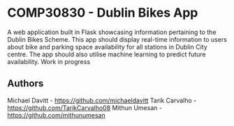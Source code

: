 # COMP30830 - Dublin Bikes App

A web application built in Flask showcasing information pertaining to the Dublin Bikes Scheme. This app should display real-time information to users about bike and parking space availability for all stations in Dublin City centre. The app should also utilise machine learning to predict future availability. Work in progress

## Authors
Michael Davitt - https://github.com/michaeldavitt
Tarik Carvalho - https://github.com/TarikCarvalho08
Mithun Umesan - https://github.com/mithunumesan